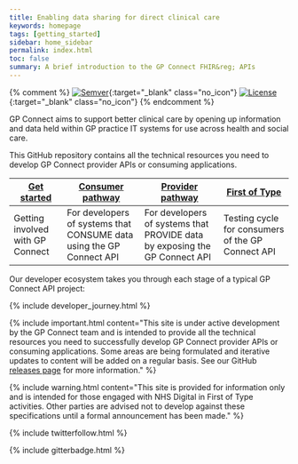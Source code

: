 ```yaml
---
title: Enabling data sharing for direct clinical care
keywords: homepage
tags: [getting_started]
sidebar: home_sidebar
permalink: index.html
toc: false
summary: A brief introduction to the GP Connect FHIR&reg; APIs
---
```


{% comment %}
[![Semver](http://img.shields.io/badge/semver-2.0.0-yellow.svg)](http://semver.org/spec/v2.0.0.html){:target="_blank" class="no_icon"} [![License](http://img.shields.io/:license-apache2-blue.svg)](http://www.apache.org/licenses/LICENSE-2.0.html){:target="_blank" class="no_icon"} 
{% endcomment %}

GP Connect aims to support better clinical care by opening up information and data held within GP practice IT systems for use across health and social care.

This GitHub repository contains all the technical resources you need to develop GP Connect provider APIs or consuming applications.

| [Get started](overview_engage.html)                      | [Consumer pathway](consumer_pathway.html)                                                     | [Provider pathway](provider_pathway.html)                                                           | [First of Type](overview_first_of_type.html)                                     |
|----------------------------------|----------------------------------------------------------------------|----------------------------------------------------------------------------|---------------------------------------------------|
| Getting involved with GP Connect | For developers of systems that CONSUME data using the GP Connect API | For developers of systems that PROVIDE data by exposing the GP Connect API | Testing cycle for consumers of the GP Connect API |

Our developer ecosystem takes you through each stage of a typical GP Connect API project:

{% include developer_journey.html %}

{% include important.html content="This site is under active development by the GP Connect team and is intended to provide all the technical resources you need to successfully develop GP Connect provider APIs or consuming applications. Some areas are being formulated and iterative updates to content will be added on a regular basis. See our GitHub [releases page](https://github.com/nhsconnect/gpconnect/releases) for more information." %}

{% include warning.html content="This site is provided for information only and is intended for those engaged with NHS Digital in First of Type activities. Other parties are advised not to develop against these specifications until a formal announcement has been made." %}

{% include twitterfollow.html %}

{% include gitterbadge.html %}
